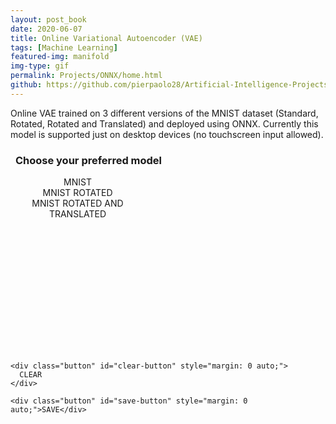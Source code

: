 ```yaml
---
layout: post_book
date: 2020-06-07
title: Online Variational Autoencoder (VAE)
tags: [Machine Learning]
featured-img: manifold
img-type: gif
permalink: Projects/ONNX/home.html
github: https://github.com/pierpaolo28/Artificial-Intelligence-Projects/tree/master/Online%20Learning/ONNX
---
```


Online VAE trained on 3 different versions of the MNIST dataset (Standard, Rotated, Rotated and Translated) and deployed using ONNX. Currently this model is supported just on desktop devices (no touchscreen input allowed).

<link rel="stylesheet" href="style.css" />

<div class="main_body">
  <div class="card elevation" style="height: 318px; width: 250px;">
    <h3 style="text-align: center;">
      Choose your preferred model
    </h3>
    <div
      class="button"
      id="model1"
      style="text-align: center; width: 215px;"
    >
      MNIST
    </div>
    <div
      class="button"
      id="model2"
      style="text-align: center; width: 215px;"
    >
      MNIST ROTATED
    </div>
    <div
      class="button"
      id="model3"
      style="text-align: center; width: 215px;"
    >
      MNIST ROTATED AND TRANSLATED
    </div>
  </div>
  <div class="card elevation">
    <canvas
      class="canvas elevation"
      id="canvas"
      width="280"
      height="280"
    ></canvas>

    <div class="button" id="clear-button" style="margin: 0 auto;">
      CLEAR
    </div>
  </div>
  <div class="card elevation">
    <canvas class="canvas elevation" id="canvas2" width="28" height="28">
    </canvas>

    <div class="button" id="save-button" style="margin: 0 auto;">SAVE</div>
  </div>
</div>

<script src="https://cdn.jsdelivr.net/npm/onnxjs/dist/onnx.min.js"></script>
<script src="script.js"></script>
